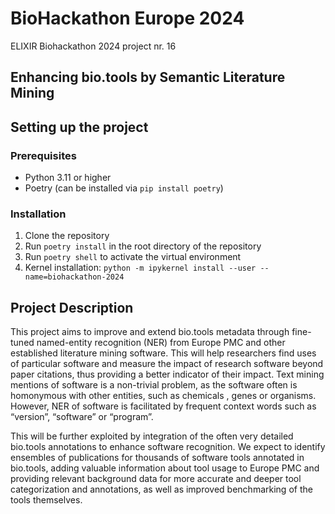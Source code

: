 # BioHackathon Europe 2024
ELIXIR Biohackathon 2024 project nr. 16

## Enhancing bio.tools by Semantic Literature Mining

## Setting up the project

### Prerequisites

- Python 3.11 or higher
- Poetry (can be installed via `pip install poetry`)

### Installation

1. Clone the repository
2. Run `poetry install` in the root directory of the repository
3. Run `poetry shell` to activate the virtual environment
4. Kernel installation: `python -m ipykernel install --user --name=biohackathon-2024`

## Project Description
This project aims to improve and extend bio.tools metadata through fine-tuned named-entity recognition (NER) from Europe PMC and other established literature mining software. This will help researchers find uses of particular software and measure the impact of research software beyond paper citations, thus providing a better indicator of their impact. Text mining mentions of software is a non-trivial problem, as the software often is homonymous with other entities, such as chemicals , genes or organisms. However, NER of software is facilitated by frequent context words such as “version”, “software” or “program”. 

This will be further exploited by integration of the often very detailed bio.tools annotations to enhance software recognition. We expect to identify ensembles of publications for thousands of software tools annotated in bio.tools, adding valuable information about tool usage to Europe PMC and providing relevant background data for more accurate and deeper tool categorization and annotations, as well as improved benchmarking of the tools themselves.

